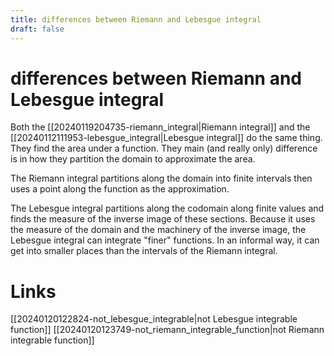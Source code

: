 ```yaml
---
title: differences between Riemann and Lebesgue integral
draft: false
---
```

# differences between Riemann and Lebesgue integral

Both the [[20240119204735-riemann_integral|Riemann integral]] and the [[20240112111953-lebesgue_integral|Lebesgue integral]] do the same thing.
They find the area under a function.
They main (and really only) difference is in how they partition the domain to approximate the area.

The Riemann integral partitions along the domain into finite intervals then uses a point along the function as the approximation.

The Lebesgue integral partitions along the codomain along finite values and finds the measure of the inverse image of these sections.
Because it uses the measure of the domain and the machinery of the inverse image, the Lebesgue integral can integrate "finer" functions.
In an informal way, it can get into smaller places than the intervals of the Riemann integral.

# Links
[[20240120122824-not_lebesgue_integrable|not Lebesgue integrable function]]
[[20240120123749-not_riemann_integrable_function|not Riemann integrable function]]
